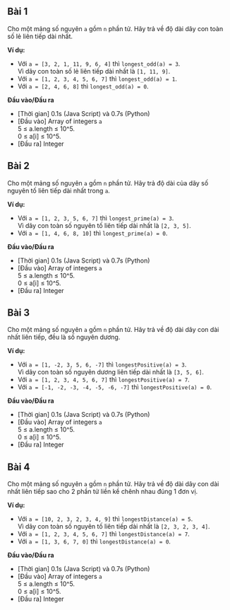 ## Bài 1

Cho một mảng số nguyên `a` gồm `n` phần tử. Hãy trả về độ dài dãy con toàn số lẻ liên tiếp dài nhất.

**Ví dụ:**

- Với `a = [3, 2, 1, 11, 9, 6, 4]` thì `longest_odd(a) = 3`.<br>Vì dãy con toàn số lẻ liên tiếp dài nhất là `[1, 11, 9]`.
- Với `a = [1, 2, 3, 4, 5, 6, 7]` thì `longest_odd(a) = 1`.
- Với `a = [2, 4, 6, 8]` thì `longest_odd(a) = 0`.

**Đầu vào/Đầu ra**

- [Thời gian] 0.1s (Java Script) và 0.7s (Python)
- [Đầu vào] Array of integers `a`<br>5 ≤ a.length ≤ 10^5.<br>0 ≤ a[i] ≤ 10^5.
- [Đầu ra] Integer

## Bài 2

Cho một mảng số nguyên `a` gồm `n` phần tử. Hãy trả độ dài của dãy số nguyên tố liên tiếp dài nhất trong `a`.

**Ví dụ:**

- Với `a = [1, 2, 3, 5, 6, 7]` thì `longest_prime(a) = 3`.<br>Vì dãy con toàn số nguyên tố liên tiếp dài nhất là `[2, 3, 5]`.
- Với `a = [1, 4, 6, 8, 10]` thì `longest_prime(a) = 0`.

**Đầu vào/Đầu ra**

- [Thời gian] 0.1s (Java Script) và 0.7s (Python)
- [Đầu vào] Array of integers `a`<br>5 ≤ a.length ≤ 10^5.<br>0 ≤ a[i] ≤ 10^5.
- [Đầu ra] Integer

## Bài 3

Cho một mảng số nguyên `a` gồm `n` phần tử. Hãy trả về độ dài dãy con dài nhất liên tiếp, đều là số nguyên dương.

**Ví dụ:**

- Với `a = [1, -2, 3, 5, 6, -7]` thì `longestPositive(a) = 3`.<br>Vì dãy con toàn số nguyên dương liên tiếp dài nhất là `[3, 5, 6]`.
- Với `a = [1, 2, 3, 4, 5, 6, 7]` thì `longestPositive(a) = 7`.
- Với `a = [-1, -2, -3, -4, -5, -6, -7]` thì `longestPositive(a) = 0`.

**Đầu vào/Đầu ra**

- [Thời gian] 0.1s (Java Script) và 0.7s (Python)
- [Đầu vào] Array of integers `a`<br>5 ≤ a.length ≤ 10^5.<br>0 ≤ a[i] ≤ 10^5.
- [Đầu ra] Integer

## Bài 4

Cho một mảng số nguyên `a` gồm `n` phần tử. Hãy trả về độ dài dãy con dài nhất liên tiếp sao cho 2 phần tử liền kề chênh nhau đúng 1 đơn vị.

**Ví dụ:**

- Với `a = [10, 2, 3, 2, 3, 4, 9]` thì `longestDistance(a) = 5`.<br>Vì dãy con toàn số nguyên tố liên tiếp dài nhất là `[2, 3, 2, 3, 4]`.
- Với `a = [1, 2, 3, 4, 5, 6, 7]` thì `longestDistance(a) = 7`.
- Với `a = [1, 3, 6, 7, 0]` thì `longestDistance(a) = 0`.

**Đầu vào/Đầu ra**

- [Thời gian] 0.1s (Java Script) và 0.7s (Python)
- [Đầu vào] Array of integers `a`<br>5 ≤ a.length ≤ 10^5.<br>0 ≤ a[i] ≤ 10^5.
- [Đầu ra] Integer
